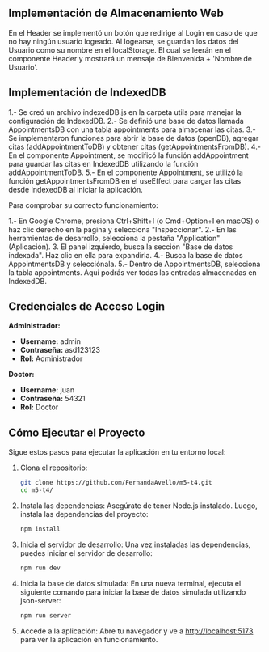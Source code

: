## Implementación de Almacenamiento Web
En el Header se implementó un botón que redirige al Login en caso de que no hay ningún usuario logeado. Al logearse, se guardan los datos del Usuario como su nombre en el localStorage. El cual se leerán en el componente Header y mostrará un mensaje de Bienvenida + 'Nombre de Usuario'.

## Implementación de IndexedDB
1.- Se creó un archivo indexedDB.js en la carpeta utils para manejar la configuración de IndexedDB.
2.- Se definió una base de datos llamada AppointmentsDB con una tabla appointments para almacenar las citas.
3.- Se implementaron funciones para abrir la base de datos (openDB), agregar citas (addAppointmentToDB) y obtener citas (getAppointmentsFromDB).
4.- En el componente Appointment, se modificó la función addAppointment para guardar las citas en IndexedDB utilizando la función addAppointmentToDB.
5.- En el componente Appointment, se utilizó la función getAppointmentsFromDB en el useEffect para cargar las citas desde IndexedDB al iniciar la aplicación.

Para comprobar su correcto funcionamiento:

1.- En Google Chrome, presiona Ctrl+Shift+I (o Cmd+Option+I en macOS) o haz clic derecho en la página y selecciona "Inspeccionar".
2.- En las herramientas de desarrollo, selecciona la pestaña "Application" (Aplicación).
3.  El panel izquierdo, busca la sección "Base de datos indexada". Haz clic en ella para expandirla.
4.- Busca la base de datos AppointmentsDB y selecciónala.
5.- Dentro de AppointmentsDB, selecciona la tabla appointments. Aquí podrás ver todas las entradas almacenadas en IndexedDB.

## Credenciales de Acceso Login

**Administrador:**
- **Username:** admin
- **Contraseña:** asd123123
- **Rol:** Administrador

**Doctor:**
- **Username:** juan
- **Contraseña:** 54321
- **Rol:** Doctor

## Cómo Ejecutar el Proyecto

Sigue estos pasos para ejecutar la aplicación en tu entorno local:

1. Clona el repositorio:

    ```sh
    git clone https://github.com/FernandaAvello/m5-t4.git
    cd m5-t4/
    ```

2. Instala las dependencias: Asegúrate de tener Node.js instalado. Luego, instala las dependencias del proyecto:

    ```sh
    npm install
    ```

3. Inicia el servidor de desarrollo: Una vez instaladas las dependencias, puedes iniciar el servidor de desarrollo:

    ```sh
    npm run dev
    ```

4. Inicia la base de datos simulada: En una nueva terminal, ejecuta el siguiente comando para iniciar la base de datos simulada utilizando json-server:

    ```sh
    npm run server
    ```

5. Accede a la aplicación: Abre tu navegador y ve a [http://localhost:5173](http://localhost:5173) para ver la aplicación en funcionamiento.
